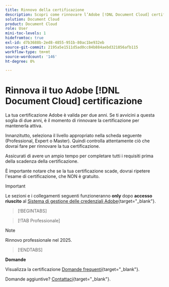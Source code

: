 ```yaml
---
title: Rinnovo della certificazione
description: Scopri come rinnovare l’Adobe [!DNL Document Cloud] certificazione prima della scadenza.
solution: Document Cloud
product: Document Cloud
role: User
mini-toc-levels: 1
hidefromtoc: true
exl-id: d7b3688b-2ed8-4855-951b-80ac1be932eb
source-git-commit: 2195a5e1511d5ad0cc84b884aebd321856afb115
workflow-type: tm+mt
source-wordcount: '146'
ht-degree: 0%

---
```


# Rinnova il tuo Adobe [!DNL Document Cloud] certificazione

La tua certificazione Adobe è valida per due anni. Se ti avvicini a questa soglia di due anni, è il momento di rinnovare la certificazione per mantenerla attiva.

Innanzitutto, seleziona il livello appropriato nella scheda seguente (Professional, Expert o Master). Quindi controlla attentamente ciò che dovrai fare per rinnovare la tua certificazione.

Assicurati di avere un ampio tempo per completare tutti i requisiti prima della scadenza della certificazione.

È importante notare che se la tua certificazione scade, dovrai ripetere l&#39;esame di certificazione, che NON è gratuito.

>[!IMPORTANT]
>
>Le sezioni e i collegamenti seguenti funzioneranno **only** dopo **accesso riuscito** al [Sistema di gestione delle credenziali Adobe](http://www.certmetrics.com/adobe){target="_blank"}.

>[!BEGINTABS]

>[!TAB Professionale]

>[!NOTE]
>
>Rinnovo professionale nel 2025.

>[!ENDTABS]

**Domande**

Visualizza la certificazione [Domande frequenti](https://experienceleague.adobe.com/docs/certification/certification/faq.html?lang=en){target="_blank"}.

Domande aggiuntive? [Contattaci](mailto:certif@adobe.com){target="_blank"}.
